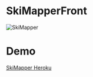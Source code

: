 # SkiMapperFront
![SkiMapper](https://github.com/diautzi/SkiMapperFront/blob/master/Screen%20Shot%202020-04-03%20at%201.41.50%20PM.png)

# Demo 
[SkiMapper Heroku](https://skimapper.herokuapp.com/)
